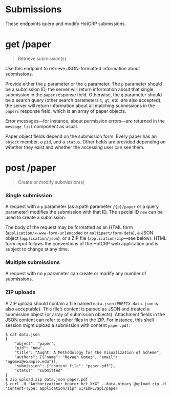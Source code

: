 # Submissions

These endpoints query and modify HotCRP submissions.


# get /paper

> Retrieve submission(s)

Use this endpoint to retrieve JSON-formatted information about submissions.

Provide either the `p` parameter or the `q` parameter. The `p` parameter
should be a submission ID; the server will return information about that
single submission in the `paper` response field. Otherwise, the `q` parameter
should be a search query (other search parameters `t`, `qt`, etc. are also
accepted); the server will return information about all matching submissions
in the `papers` response field, which is an array of paper objects.

Error messages—for instance, about permission errors—are returned in the
`message_list` component as usual.

Paper object fields depend on the submission form. Every paper has an `object`
member, a `pid`, and a `status`. Other fields are provided depending on
whether they exist and whether the accessing user can see them.


# post /paper

> Create or modify submission(s)

### Single submission

A request with a `p` parameter (as a path parameter `/{p}/paper` or a query
parameter) modifies the submission with that ID. The special ID `new` can be
used to create a submission.

The body of the request may be formatted as an HTML form
(`application/x-www-form-urlencoded` or `multipart/form-data`), a JSON object
(`application/json`), or a ZIP file (`application/zip`—see below). HTML form
input follows the conventions of the HotCRP web application and is subject to
change at any time.

### Multiple submissions

A request with no `p` parameter can create or modify any number of
submissions.

### ZIP uploads

A ZIP upload should contain a file named `data.json` (`PREFIX-data.json` is
also acceptable). This file’s content is parsed as JSON and treated a
submission object (or array of submission objects). Attachment fields in the
JSON content can refer to other files in the ZIP. For instance, this shell
session might upload a submission with content `paper.pdf`:

```
$ cat data.json
{
	"object": "paper",
	"pid": "new",
	"title": "Aught: A Methodology for the Visualization of Scheme",
	"authors": [{"name": "Nevaeh Gomez", "email": "ngomez@example.edu"}],
	"submission": {"content_file": "paper.pdf"},
	"status": "submitted"
}
$ zip upload.zip data.json paper.pdf
$ curl -H "Authorization: bearer hct_XXX" --data-binary @upload.zip -H "Content-Type: application/zip" SITEURL/api/paper
```
